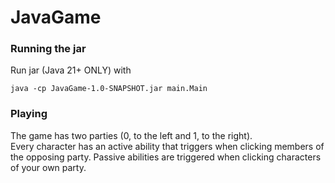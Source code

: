 # JavaGame

### Running the jar

Run jar (Java 21+ ONLY) with

```
java -cp JavaGame-1.0-SNAPSHOT.jar main.Main
```

### Playing

The game has two parties (0, to the left and 1, to the right).  
Every character has an active ability that triggers when clicking members of the opposing party. Passive abilities are triggered when clicking characters of your own party.